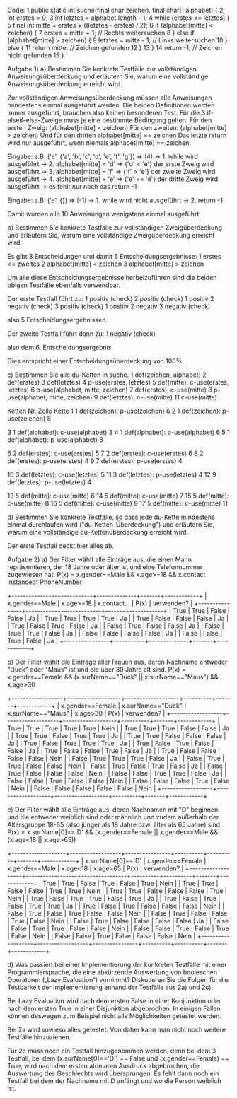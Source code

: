 Code:
1	public static int suche(final char zeichen, final char[] alphabet) {
2	   int erstes = 0;
3	   int letztes = alphabet.length - 1;
4	   while (erstes <= letztes) {
5	     final int mitte = erstes + ((letztes - erstes) / 2);
6	     if (alphabet[mitte] < zeichen) {
7	 	erstes = mitte + 1; // Rechts weitersuchen
8	     } else if (alphabet[mitte] > zeichen) {
9	        letztes = mitte - 1; // Links weitersuchen
10	     } else {
11	       return mitte; // Zeichen gefunden
12	     }
13	   }
14	   return -1; // Zeichen nicht gefunden
15	}


Aufgabe 1) 
a) Bestimmen Sie konkrete Testfälle zur vollständigen Anweisungsüberdeckung und erläutern Sie, warum eine vollständige Anweisungsüberdeckung erreicht wird.

Zur vollständigen Anweisungsüberdeckung müssen alle Anweisungen mindestens einmal ausgeführt werden.
Die beiden Definitionen werden immer ausgeführt, brauchen also keinen besonderen Test.
Für die 3 if-elseif-else-Zweige muss je eine bestimmte Bedingung gelten.
Für den ersten Zweig: (alphabet[mitte] < zeichen)
Für den zweiten: (alphabet[mitte] > zeichen)
Und für den dritten alphabet[mitte] == zeichen
Das letzte return wird nur ausgeführt, wenn niemals alphabet[mitte] == zeichen.

Eingabe: z.B. ('e', {'a', 'b', 'c', 'd', 'e', 'f', 'g'}) => (4)
-> 1. while wird ausgeführt
-> 2. alphabet[mitte] = 'd' => {'d' < 'e'} der erste Zweig wird ausgeführt
-> 3. alphabet[mitte] = 'f' => {'f' > 'e'} der zweite Zweig wird ausgeführt
-> 4. alphabet[mitte] = 'e' => {'e' == 'e'} der dritte Zweig wird ausgeführt
-> es fehlt nur noch das return -1

Eingabe: z.B. ('e', {}) => (-1)
-> 1. while wird nicht ausgeführt
-> 2. return -1

Damit wurden alle 10 Anweisungen wenigstens einmal ausgeführt.

b) Bestimmen Sie konkrete Testfälle zur vollständigen Zweigüberdeckung und erläutern Sie, warum eine vollständige Zweigüberdeckung erreicht wird.

Es gibt 3 Entscheidungen und damit 6 Entscheidungsergebnisse:
   1 erstes <= zweites
   2 alphabet[mitte] < zeichen
   3 alphabet[mitte] > zeichen

Um alle diese Entscheidungsergebnisse herbeizuführen sind die beiden obigen Testfälle ebenfalls verwendbar.

Der erste Testfall führt zu:
    1 positiv (check)
    2 positiv (check)
    1 positiv
    2 negativ (check)
    3 positiv (check)
    1 positiv
    2 negativ
    3 negativ (check)

also 5 Entscheidungsergebnissen.

Der zweite Testfall führt dann zu:
    1 negativ (check)

also dem 6. Entscheidungsergebnis.

Dies entspricht einer Entscheidungsüberdeckung von 100%.

c) Bestimmen Sie alle du-Ketten in suche.
1 def(zeichen, alphabet)
2 def(erstes)
3 def(letztes)
4 p-use(erstes, letztes)
5 def(mitte), c-use(erstes, letztes)
6 p-use(alphabet, mitte, zeichen)
7 def(erstes), c-use(mitte)
8 p-use(alphabet, mitte, zeichen)
9 def(letztes), c-use(mitte)
11 c-use(mitte)

Ketten
Nr.	Zeile Kette
1	1 def(zeichen): p-use(zeichen) 6
2	1 def(zeichen): p-use(zeichen) 8

3	1 def(alphabet): c-use(alphabet) 3
4	1 def(alphabet): p-use(alphabet) 6
5	1 def(alphabet): p-use(alphabet) 8

6	2 def(erstes): c-use(erstes) 5
7	2 def(erstes): c-use(erstes) 6
8	2 def(erstes): p-use(erstes) 4
9	7 def(erstes): p-use(erstes) 4

10	3 def(letztes): c-use(letztes) 5
11	3 def(letztes): p-use(letztes) 4
12	9 def(letztes): p-use(letztes) 4

13	5 def(mitte): c-use(mitte) 6
14	5 def(mitte): c-use(mitte) 7
15	5 def(mitte): c-use(mitte) 8
16	5 def(mitte): c-use(mitte) 9
17	5 def(mitte): c-use(mitte) 11

d) Bestimmen Sie konkrete Testfälle, so dass jede du-Kette mindestens einmal durchlaufen wird ("du-Ketten-Überdeckung") und erläutern Sie, warum eine vollständige du-Kettenüberdeckung erreicht wird.

Der erste Testfall deckt hier alles ab.

Aufgabe 2)
a) Der Filter wählt alle Einträge aus, die einen Mann repräsentieren, der 18 Jahre oder älter ist und eine Telefonnummer zugewiesen hat.
P(x) = x.gender==Male && x.age>=18 && x.contact instanceof PhoneNumber

+----------------+-----------+--------------+-------+------------+
| x.gender==Male | x.age>=18 | x.contact... | P(x)  | verwenden? |
+----------------+-----------+--------------+-------+------------+
| True           | True      | False        | False | Ja         |
| True           | True      | True         | True  | Ja         |
| True           | False     | False        | False | Ja         |
| True           | False     | True         | False | Ja         |
| False          | True      | False        | False | Ja         |
| False          | True      | True         | False | Ja         |
| False          | False     | False        | False | Ja         |
| False          | False     | True         | False | Ja         |
+----------------+-----------+--------------+-------+------------+

b) Der Filter wählt die Einträge aller Frauen aus, deren Nachname entweder "Duck" oder "Maus" ist und die über 30 Jahre alt sind.
P(x) = x.gender==Female && (x.surName=="Duck" || x.surName=="Maus") && x.age>30

+------------------+-------------------+-------------------+----------+-------+------------+
| x.gender==Female | x.surName=="Duck" | x.surName=="Maus" | x.age>30 | P(x)  | verwenden? |
+------------------+-------------------+-------------------+----------+-------+------------+
| True             | True              | True              | True     | True  | Nein       |
| True             | True              | True              | False    | False | Ja         |
| True             | True              | False             | True     | True  | Ja         |
| True             | True              | False             | False    | False | Ja         |
| True             | False             | True              | True     | True  | Ja         |
| True             | False             | True              | False    | False | Ja         |
| True             | False             | False             | True     | False | Ja         |
| True             | False             | False             | False    | False | Nein       |
| False            | True              | True              | True     | False | Ja         |
| False            | True              | True              | False    | False | Nein       |
| False            | True              | False             | True     | False | Ja         |
| False            | True              | False             | False    | False | Nein       |
| False            | False             | True              | True     | False | Ja         |
| False            | False             | True              | False    | False | Nein       |
| False            | False             | False             | True     | False | Nein       |
| False            | False             | False             | False    | False | Nein       |
+------------------+-------------------+-------------------+----------+-------+------------+

c) Der Filter wählt alle Einträge aus, deren Nachnamen mit "D" beginnen und die entweder weiblich sind oder männlich und zudem außerhalb der Altersgruppe 18-65 (also jünger als 18 Jahre bzw. älter als 65 Jahre) sind.
P(x) = x.surName[0]=='D' && (x.gender==Female || x.gender==Male && (x.age<18 || x.age>65))

+-------------------+------------------+----------------+----------+----------+-------+------------+
| x.surName[0]=='D' | x.gender==Female | x.gender==Male | x.age<18 | x.age>65 | P(x)  | verwenden? |
+-------------------+------------------+----------------+----------+----------+-------+------------+
| True              | True             | False          | True     | False    | True  | Nein       |
| True              | True             | False          | False    | True     | True  | Nein       |
| True              | True             | False          | False    | False    | True  | Nein       |
| True              | False            | True           | True     | False    | True  | Ja         |
| True              | False            | True           | False    | True     | True  | Ja         |
| True              | False            | True           | False    | False    | False | Nein       |
| False             | True             | False          | True     | False    | False | Nein       |
| False             | True             | False          | False    | True     | False | Nein       |
| False             | True             | False          | False    | False    | False | Ja         |
| False             | False            | True           | True     | False    | False | Nein       |
| False             | False            | True           | False    | True     | False | Nein       |
| False             | False            | True           | False    | False    | False | Nein       |
+-------------------+------------------+----------------+----------+----------+-------+------------+

d) Was passiert bei einer Implementierung der konkreten Testfälle mit einer Programmiersprache, die eine abkürzende Auswertung von booleschen Operatoren („Lazy Evaluation“) vornimmt?
   Diskutieren Sie die Folgen für die Testbarkeit der Implementierung anhand der Testfälle aus 2a) und 2c).

   Bei Lazy Evaluation wird nach dem ersten False in einer Konjunktion oder nach dem ersten True in
   einer Disjunktion abgebrochen. In einigen Fällen können deswegen zum Beispiel nicht alle
   Möglichkeiten getestet werden.

   Bei 2a wird sowieso alles getestet. Von daher kann man nicht noch weitere Testfälle hinzuziehen.

   Für 2c muss noch ein Testfall hinzugenommen werden, denn bei dem 3 Testfall, bei dem  (x.surName[0]=='D') == False
   und (x.gender==Female) == True, wird nach dem ersten atomaren Ausdruck abgebrochen, die Auswertung des Geschlechts
   wird übersprungen. Es fehlt dann noch ein Testfall bei dem der Nachname mit D anfängt und wo die Person weiblich ist.
